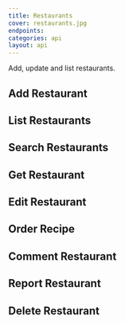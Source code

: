 ```yaml
---
title: Restaurants
cover: restaurants.jpg
endpoints: 
categories: api
layout: api    
---
```

Add, update and list restaurants.
<!--more-->

## Add Restaurant

## List Restaurants

## Search Restaurants

## Get Restaurant

## Edit Restaurant

## Order Recipe

## Comment Restaurant

## Report Restaurant

## Delete Restaurant